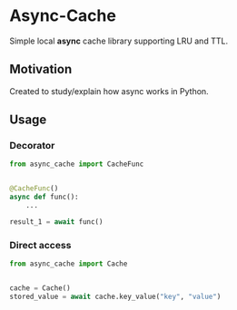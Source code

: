 # Async-Cache

Simple local **async** cache library supporting LRU and TTL.

## Motivation

Created to study/explain how async works in Python.

## Usage


### Decorator

```python
from async_cache import CacheFunc


@CacheFunc()
async def func():
    ...

result_1 = await func()
```



### Direct access
```python
from async_cache import Cache


cache = Cache()
stored_value = await cache.key_value("key", "value")
```
